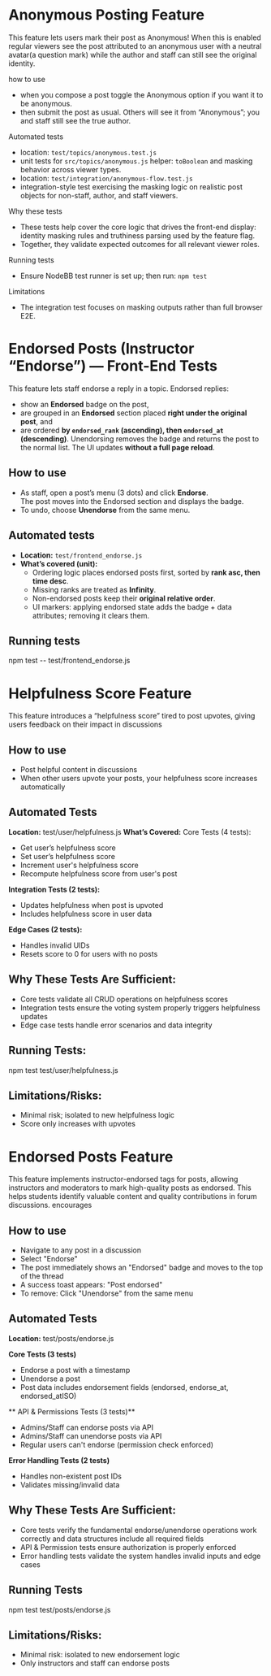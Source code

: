 # Anonymous Posting Feature

This feature lets users mark their post as Anonymous! When this is enabled regular viewers see the post attributed to an anonymous user with a neutral avatar(a question mark) while the author and staff can still see the original identity.

how to use

- when you compose a post toggle the Anonymous option if you want it to be anonymous.
- then submit the post as usual. Others will see it from “Anonymous”; you and staff still see the true author.

Automated tests

- location: `test/topics/anonymous.test.js`
- unit tests for `src/topics/anonymous.js` helper: `toBoolean` and masking behavior across viewer types.
- location: `test/integration/anonymous-flow.test.js`
- integration-style test exercising the masking logic on realistic post objects for non-staff, author, and staff viewers.

Why these tests

- These tests help cover the core logic that drives the front-end display: identity masking rules and truthiness parsing used by the feature flag.
- Together, they validate expected outcomes for all relevant viewer roles.

Running tests

- Ensure NodeBB test runner is set up; then run: `npm test`

Limitations

- The integration test focuses on masking outputs rather than full browser E2E.

# Endorsed Posts (Instructor “Endorse”) — Front-End Tests

This feature lets staff endorse a reply in a topic. Endorsed replies:

- show an **Endorsed** badge on the post,
- are grouped in an **Endorsed** section placed **right under the original post**, and
- are ordered **by `endorsed_rank` (ascending), then `endorsed_at` (descending)**.
  Unendorsing removes the badge and returns the post to the normal list. The UI updates **without a full page reload**.

## How to use

- As staff, open a post’s menu (3 dots) and click **Endorse**.  
  The post moves into the Endorsed section and displays the badge.
- To undo, choose **Unendorse** from the same menu.

## Automated tests

- **Location:** `test/frontend_endorse.js`
- **What’s covered (unit):**
  - Ordering logic places endorsed posts first, sorted by **rank asc, then time desc**.
  - Missing ranks are treated as **Infinity**.
  - Non-endorsed posts keep their **original relative order**.
  - UI markers: applying endorsed state adds the badge + data attributes; removing it clears them.

## Running tests

npm test -- test/frontend_endorse.js

# Helpfulness Score Feature

This feature introduces a “helpfulness score” tired to post upvotes, giving users feedback on their impact in discussions

## How to use

- Post helpful content in discussions
- When other users upvote your posts, your helpfulness score increases automatically

## Automated Tests

**Location:** test/user/helpfulness.js
**What’s Covered:**
Core Tests (4 tests):

- Get user’s helpfulness score
- Set user’s helpfulness score
- Increment user's helpfulness score
- Recompute helpfulness score from user's post

**Integration Tests (2 tests):**

- Updates helpfulness when post is upvoted
- Includes helpfulness score in user data

**Edge Cases (2 tests):**

- Handles invalid UIDs
- Resets score to 0 for users with no posts

## Why These Tests Are Sufficient:

- Core tests validate all CRUD operations on helpfulness scores
- Integration tests ensure the voting system properly triggers helpfulness updates
- Edge case tests handle error scenarios and data integrity

## Running Tests:

npm test test/user/helpfulness.js

## Limitations/Risks:

- Minimal risk; isolated to new helpfulness logic
- Score only increases with upvotes

# Endorsed Posts Feature

This feature implements instructor-endorsed tags for posts, allowing instructors and moderators to mark high-quality posts as endorsed. This helps students identify valuable content and quality contributions in forum discussions.
encourages

## How to use

- Navigate to any post in a discussion
- Select "Endorse"
- The post immediately shows an "Endorsed" badge and moves to the top of the thread
- A success toast appears: "Post endorsed"
- To remove: Click "Unendorse" from the same menu

## Automated Tests

**Location:** test/posts/endorse.js

**Core Tests (3 tests)**

- Endorse a post with a timestamp
- Unendorse a post
- Post data includes endorsement fields (endorsed, endorse_at, endorsed_atISO)

** API & Permissions Tests (3 tests)**

- Admins/Staff can endorse posts via API
- Admins/Staff can unendorse posts via API
- Regular users can't endorse (permission check enforced)

**Error Handling Tests (2 tests)**

- Handles non-existent post IDs
- Validates missing/invalid data

## Why These Tests Are Sufficient:

- Core tests verify the fundamental endorse/unendorse operations work correctly and data structures include all required fields
- API & Permission tests ensure authorization is properly enforced
- Error handling tests validate the system handles invalid inputs and edge cases

## Running Tests

npm test test/posts/endorse.js

## Limitations/Risks:

- Minimal risk: isolated to new endorsement logic
- Only instructors and staff can endorse posts
